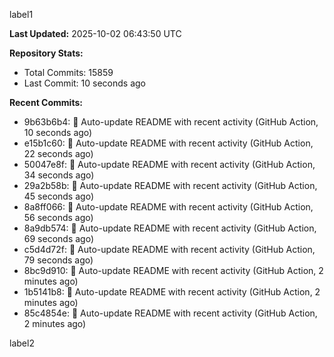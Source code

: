 
label1 
<!-- ACTIVITY_START -->
**Last Updated:** 2025-10-02 06:43:50 UTC

**Repository Stats:**
- Total Commits: 15859
- Last Commit: 10 seconds ago

**Recent Commits:**
- 9b63b6b4: 🤖 Auto-update README with recent activity (GitHub Action, 10 seconds ago)
- e15b1c60: 🤖 Auto-update README with recent activity (GitHub Action, 22 seconds ago)
- 50047e8f: 🤖 Auto-update README with recent activity (GitHub Action, 34 seconds ago)
- 29a2b58b: 🤖 Auto-update README with recent activity (GitHub Action, 45 seconds ago)
- 8a8ff066: 🤖 Auto-update README with recent activity (GitHub Action, 56 seconds ago)
- 8a9db574: 🤖 Auto-update README with recent activity (GitHub Action, 69 seconds ago)
- c5d4d72f: 🤖 Auto-update README with recent activity (GitHub Action, 79 seconds ago)
- 8bc9d910: 🤖 Auto-update README with recent activity (GitHub Action, 2 minutes ago)
- 1b5141b8: 🤖 Auto-update README with recent activity (GitHub Action, 2 minutes ago)
- 85c4854e: 🤖 Auto-update README with recent activity (GitHub Action, 2 minutes ago)
<!-- ACTIVITY_END -->

label2
